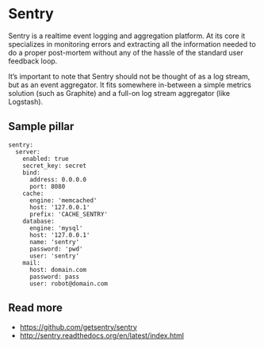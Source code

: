
# Sentry

Sentry is a realtime event logging and aggregation platform. At its core it specializes in monitoring errors and extracting all the information needed to do a proper post-mortem without any of the hassle of the standard user feedback loop.

It’s important to note that Sentry should not be thought of as a log stream, but as an event aggregator. It fits somewhere in-between a simple metrics solution (such as Graphite) and a full-on log stream aggregator (like Logstash).

## Sample pillar

    sentry:
      server:
        enabled: true
        secret_key: secret
        bind:
          address: 0.0.0.0
          port: 8080
        cache:
          engine: 'memcached'
          host: '127.0.0.1'
          prefix: 'CACHE_SENTRY'
        database:
          engine: 'mysql'
          host: '127.0.0.1'
          name: 'sentry'
          password: 'pwd'
          user: 'sentry'
        mail:
          host: domain.com
          password: pass
          user: robot@domain.com

## Read more

* https://github.com/getsentry/sentry
* http://sentry.readthedocs.org/en/latest/index.html